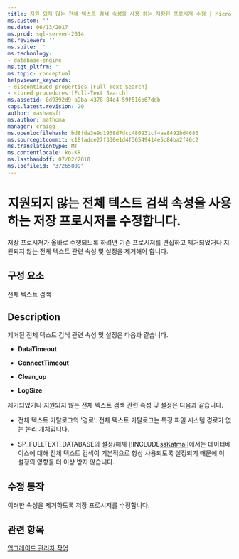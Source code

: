 ```yaml
---
title: 지원 되지 않는 전체 텍스트 검색 속성을 사용 하는 저장된 프로시저 수정 | Microsoft Docs
ms.custom: ''
ms.date: 06/13/2017
ms.prod: sql-server-2014
ms.reviewer: ''
ms.suite: ''
ms.technology:
- database-engine
ms.tgt_pltfrm: ''
ms.topic: conceptual
helpviewer_keywords:
- discontinued properties [Full-Text Search]
- stored procedures [Full-Text Search]
ms.assetid: 8d9392d9-a9ba-4378-84e4-59f516b67ddb
caps.latest.revision: 20
author: mashamsft
ms.author: mathoma
manager: craigg
ms.openlocfilehash: bd8fda3e9d1968d7dcc480931cf4ae8492bd4686
ms.sourcegitcommit: c18fadce27f330e1d4f36549414e5c84ba2f46c2
ms.translationtype: MT
ms.contentlocale: ko-KR
ms.lasthandoff: 07/02/2018
ms.locfileid: "37265809"
---
```

# <a name="modify-stored-procedures-that-use-discontinued-full-text-search-properties"></a>지원되지 않는 전체 텍스트 검색 속성을 사용하는 저장 프로시저를 수정합니다.
  저장 프로시저가 올바로 수행되도록 하려면 기존 프로시저를 편집하고 제거되었거나 지원되지 않는 전체 텍스트 관련 속성 및 설정을 제거해야 합니다.  
  
## <a name="component"></a>구성 요소  
 전체 텍스트 검색  
  
## <a name="description"></a>Description  
 제거된 전체 텍스트 검색 관련 속성 및 설정은 다음과 같습니다.  
  
-   **DataTimeout**  
  
-   **ConnectTimeout**  
  
-   **Clean_up**  
  
-   **LogSize**  
  
 제거되었거나 지원되지 않는 전체 텍스트 검색 관련 속성 및 설정은 다음과 같습니다.  
  
-   전체 텍스트 카탈로그의 '경로'. 전체 텍스트 카탈로그는 특정 파일 시스템 경로가 없는 논리 개체입니다.  
  
-   SP_FULLTEXT_DATABASE의 설정/해제 [!INCLUDE[ssKatmai](../../includes/sskatmai-md.md)]에서는 데이터베이스에 대해 전체 텍스트 검색이 기본적으로 항상 사용되도록 설정되기 때문에 이 설정의 영향을 더 이상 받지 않습니다.  
  
## <a name="corrective-action"></a>수정 동작  
 이러한 속성을 제거하도록 저장 프로시저를 수정합니다.  
  
## <a name="see-also"></a>관련 항목  
 [업그레이드 관리자 작업](../../../2014/sql-server/install/working-with-upgrade-advisor.md)  
  
  
